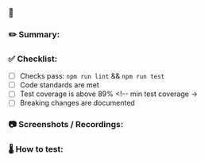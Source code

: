 <!-- PR naming is important. To automatically link your PR inside Jira, title should start with
${ProjectKey}-${ticketNumber}, eg. "UI-99: Add PR Template" -->

### :ticket: <!-- jira-ticket-link -->

### :pencil2: Summary:

<!--
- summary of
- changes in
- point form
-->

### :white_check_mark: Checklist:

<!-- mark applicable checkboxes with [x] -->

- [ ] Checks pass: `npm run lint` && `npm run test`
- [ ] Code standards are met <!-- link to short style guide, which shows best practice theme usage etc. -->
- [ ] Test coverage is above 89% <!-- min test coverage →
- [ ] Breaking changes are documented

### :camera: Screenshots / Recordings:

<!-- ![alt text](url) - or use GitHub’s own image uploader / drag-and-drop  -->

### :thermometer: How to test:

<!-- Make it easy for others to review, test your code, eg.
- Checkout ${branchName}
- Compare ${newComponent} story with ${linkToDesigns}
- etc.
-->
